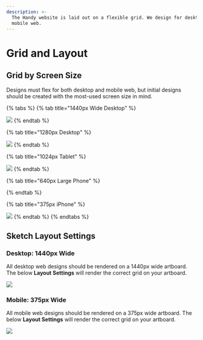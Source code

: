 ```yaml
---
description: >-
  The Handy website is laid out on a flexible grid. We design for desktop and
  mobile web.
---
```


# Grid and Layout

## Grid by Screen Size

Designs must flex for both desktop and mobile web, but initial designs should be created with the most-used screen size in mind. 

{% tabs %}
{% tab title="1440px Wide Desktop" %}


![](../.gitbook/assets/1440px-web.png)
{% endtab %}

{% tab title="1280px Desktop" %}


![](../.gitbook/assets/1280px-web.png)
{% endtab %}

{% tab title="1024px Tablet" %}


![](../.gitbook/assets/1024-tablet.png)
{% endtab %}

{% tab title="640px Large Phone" %}

{% endtab %}

{% tab title="375px iPhone" %}


![](../.gitbook/assets/375-regular-phone.png)
{% endtab %}
{% endtabs %}

## Sketch Layout Settings

### Desktop: 1440px Wide

All desktop web designs should be rendered on a 1440px wide artboard. The below **Layout Settings** will render the correct grid on your artboard.

![](../.gitbook/assets/sketch-desktop.png)

### Mobile: 375px Wide

All mobile web designs should be rendered on a 375px wide artboard. The below **Layout Settings** will render the correct grid on your artboard.

![](../.gitbook/assets/sketch-mobile.png)

